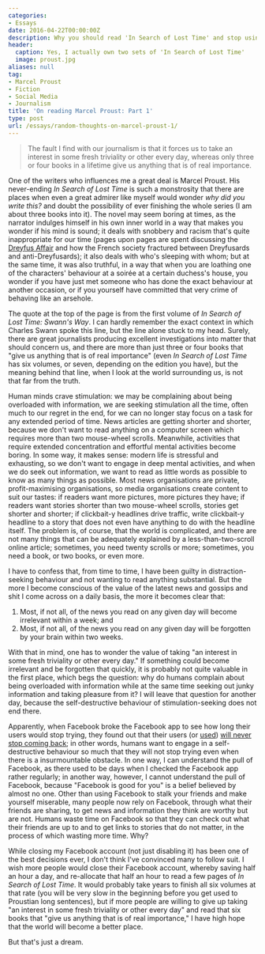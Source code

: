 ```yaml
---
categories:
- Essays
date: 2016-04-22T00:00:00Z
description: Why you should read 'In Search of Lost Time' and stop using Facebook
header:
  caption: Yes, I actually own two sets of 'In Search of Lost Time'
  image: proust.jpg
aliases: null
tag:
- Marcel Proust
- Fiction
- Social Media
- Journalism
title: 'On reading Marcel Proust: Part 1'
type: post
url: /essays/random-thoughts-on-marcel-proust-1/
---
```


> The fault I find with our journalism is that it forces us to take an interest in some fresh triviality or other every day, whereas only three or four books in a lifetime give us anything that is of real importance.

One of the writers who influences me a great deal is Marcel Proust. His never-ending *In Search of Lost Time* is such a monstrosity that there are places when even a great admirer like myself would wonder *why did you write this?* and doubt the possibility of ever finishing the whole series (I am about three books into it). The novel may seem boring at times, as the narrator indulges himself in his own inner world in a way that makes you wonder if his mind is sound; it deals with snobbery and racism that's quite inappropriate for our time (pages upon pages are spent discussing the [Dreyfus Affair](https://en.wikipedia.org/wiki/Dreyfus_affair) and how the French society fractured between Dreyfusards and anti-Dreyfusards); it also deals with who's sleeping with whom; but at the same time, it was also truthful, in a way that when you are loathing one of the characters' behaviour at a soirée at a certain duchess's house, you wonder if you have just met someone who has done the exact behaviour at another occasion, or if you yourself have committed that very crime of behaving like an arsehole.

The quote at the top of the page is from the first volume of *In Search of Lost Time: Swann's Way*. I can hardly remember the exact context in which Charles Swann spoke this line, but the line alone stuck to my head. Surely, there are great journalists producing excellent investigations into matter that should concern us, and there are more than just three or four books that "give us anything that is of real importance" (even *In Search of Lost Time* has six volumes, or seven, depending on the edition you have), but the meaning behind that line, when I look at the world surrounding us, is not that far from the truth.

Human minds crave stimulation: we may be complaining about being overloaded with information, we are seeking stimulation all the time, often much to our regret in the end, for we can no longer stay focus on a task for any extended period of time. News articles are getting shorter and shorter, because we don't want to read anything on a computer screen which requires more than two mouse-wheel scrolls. Meanwhile, activities that require extended concentration and effortful mental activities become boring. In some way, it makes sense: modern life is stressful and exhausting, so we don't want to engage in deep mental activities, and when we do seek out information, we want to read as little words as possible to know as many things as possible. Most news organisations are private, profit-maximising organisations, so media organisations create content to suit our tastes: if readers want more pictures, more pictures they have; if readers want stories shorter than two mouse-wheel scrolls, stories get shorter and shorter; if clickbait-y headlines drive traffic, write clickbait-y headline to a story that does not even have anything to do with the headline itself. The problem is, of course, that the world is complicated, and there are not many things that can be adequately explained by a less-than-two-scroll online article; sometimes, you need twenty scrolls or more; sometimes, you need a book, or two books, or even more.

I have to confess that, from time to time, I have been guilty in distraction-seeking behaviour and not wanting to read anything substantial. But the more I become conscious of the value of the latest news and gossips and shit I come across on a daily basis, the more it becomes clear that:

1. Most, if not all, of the news you read on any given day will become irrelevant within a week; and
2. Most, if not all, of the news you read on any given day will be forgotten by your brain within two weeks.

With that in mind, one has to wonder the value of taking "an interest in some fresh triviality or other every day." If something could become irrelevant and be forgotten that quickly, it is probably not quite valuable in the first place, which begs the question: why do humans complain about being overloaded with information while at the same time seeking out junky information and taking pleasure from it? I will leave that question for another day, because the self-destructive behaviour of stimulation-seeking does not end there.

Apparently, when Facebook broke the Facebook app to see how long their users would stop trying, they found out that their users (or [used](https://stallman.org/facebook.html#used)) [will never stop coming back](https://www.theguardian.com/technology/2016/jan/05/facebook-deliberately-breaking-android-apps); in other words, humans want to engage in a self-destructive behaviour so much that they will not stop trying even when there is a insurmountable obstacle. In one way, I can understand the pull of Facebook, as there used to be days when I checked the Facebook app rather regularly; in another way, however, I cannot understand the pull of Facebook, because "Facebook is good for you" is a belief believed by almost no one. Other than using Facebook to stalk your friends and make yourself miserable, many people now rely on Facebook, through what their friends are sharing, to get news and information they think are worthy but are not. Humans waste time on Facebook so that they can check out what their friends are up to and to get links to stories that do not matter, in the process of which wasting more time. Why?

While closing my Facebook account (not just disabling it) has been one of the best decisions ever, I don't think I've convinced many to follow suit. I wish more people would close their Facebook account, whereby saving half an hour a day, and re-allocate that half an hour to read a few pages of *In Search of Lost Time*. It would probably take years to finish all six volumes at that rate (you will be very slow in the beginning before you get used to Proustian long sentences), but if more people are willing to give up taking "an interest in some fresh triviality or other every day" and read that six books that "give us anything that is of real importance," I have high hope that the world will become a better place.

But that's just a dream.
